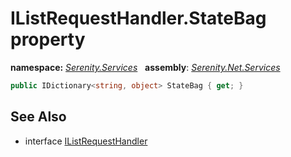 # IListRequestHandler.StateBag property
**namespace:** *[Serenity.Services](../../README.md#serenity.services-namespace)*   **assembly**: *[Serenity.Net.Services](../../README.md)*

```csharp
public IDictionary<string, object> StateBag { get; }
```

## See Also

* interface [IListRequestHandler](../IListRequestHandler.md)